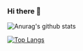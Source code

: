 ### Hi there 👋

![Anurag's github stats](https://github-readme-stats.vercel.app/api?username=Sevdehatip&show_icons=true&theme=radical)

[![Top Langs](https://github-readme-stats.vercel.app/api/top-langs/?username=Sevdehatip&layout=compact)](https://github.com/Sevdehatip/github-readme-stats)
